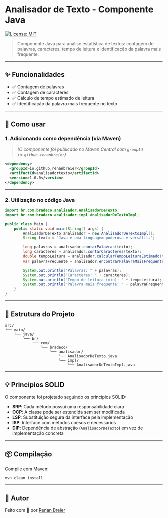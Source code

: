 # Analisador de Texto - Componente Java

[![License: MIT](https://img.shields.io/badge/License-MIT-yellow.svg)](https://opensource.org/licenses/MIT)

> Componente Java para análise estatística de textos: contagem de palavras, caracteres, tempo de leitura e identificação da palavra mais frequente.

---

## ✨ Funcionalidades

- ✅ Contagem de palavras
- ✅ Contagem de caracteres
- ✅ Cálculo de tempo estimado de leitura
- ✅ Identificação da palavra mais frequente no texto

---

## 🚀 Como usar

### 1. Adicionando como dependência (via Maven)

> *(O componente foi publicado no Maven Central com `groupId` `io.github.renanbreier`)*

```xml
<dependency>
  <groupId>io.github.renanbreier</groupId>
  <artifactId>analisadortexto</artifactId>
  <version>1.0.0</version>
</dependency>
```

---

### 2. Utilização no código Java

```java
import br.com.bradeco.analisador.AnalisadorDeTexto;
import br.com.bradeco.analisador.impl.AnalisadorDeTextoImpl;

public class Main {
    public static void main(String[] args) {
        AnalisadorDeTexto analisador = new AnalisadorDeTextoImpl();
        String texto = "Java é uma linguagem poderosa e versátil.";

        long palavras = analisador.contarPalavras(texto);
        long caracteres = analisador.contarCaracteres(texto);
        double tempoLeitura = analisador.calcularTempoLeituraEstimado(texto);
        var palavraFrequente = analisador.encontrarPalavraMaisFrequente(texto);

        System.out.println("Palavras: " + palavras);
        System.out.println("Caracteres: " + caracteres);
        System.out.println("Tempo de leitura (min): " + tempoLeitura);
        System.out.println("Palavra mais frequente: " + palavraFrequente);
    }
}
```

---

## 📁 Estrutura do Projeto

```text
src/
└── main/
    └── java/
        └── br/
            └── com/
                └── bradeco/
                    └── analisador/
                        └── AnalisadorDeTexto.java
                        └── impl/
                            └── AnalisadorDeTextoImpl.java
```

---

## 💡 Princípios SOLID

O componente foi projetado seguindo os princípios SOLID:

- **SRP**: Cada método possui uma responsabilidade clara
- **OCP**: A classe pode ser estendida sem ser modificada
- **LSP**: Substituição segura da interface pela implementação
- **ISP**: Interface com métodos coesos e necessários
- **DIP**: Dependência de abstração (`AnalisadorDeTexto`) em vez de implementação concreta

---

## 📦 Compilação

Compile com Maven:

```bash
mvn clean install
```

---

## 🙋 Autor

Feito com 💙 por [Renan Breier](https://github.com/renanbreier)
